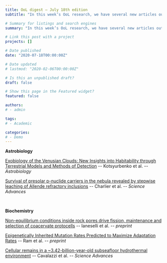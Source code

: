 ```yaml
---
title: OoL digest — July 18th edition
subtitle: "In this week’s OoL research, we have several new articles out. In astrobiology, Kotsyurbenko analyses the plausibility of Venusian clouds habitability, and Charlier suggests that the presence of strontium-84 on meteoritic material indicates an early accretion of water on Earth. In biochemistry, Ianeselli examines how gas bubbles in heated rock pores can induce the evolution of protocells, Ram analyses how the inheritance of mutation rates promotes adaptive evolution, and Cavalazzi presents the discovery of 3.42Gyrs old methanogens in volcanic substrates. Happy reading !!"

# Summary for listings and search engines
summary: "In this week’s OoL research, we have several new articles out. In astrobiology, Kotsyurbenko analyses the plausibility of Venusian clouds habitability, and Charlier suggests that the presence of strontium-84 on meteoritic material indicates an early accretion of water on Earth. In biochemistry, Ianeselli examines how gas bubbles in heated rock pores can induce the evolution of protocells, Ram analyses how the inheritance of mutation rates promotes adaptive evolution, and Cavalazzi presents the discovery of 3.42Gyrs old methanogens in volcanic substrates. Happy reading !!"

# Link this post with a project
projects: []

# Date published
date: "2020-07-18T00:00:00Z"

# Date updated
# lastmod: "2020-02-06T00:00:00Z"

# Is this an unpublished draft?
draft: false

# Show this page in the Featured widget?
featured: false

authors:
# - admin

tags:
# - Academic

categories:
# - Demo
---
```


**Astrobiology**

[Exobiology of the Venusian Clouds: New Insights into Habitability through Terrestrial Models and Methods of Detection](https://www.liebertpub.com/doi/abs/10.1089/ast.2020.2296) -- Kotsyurbenko et al. -- *Astrobiology*

[Survival of presolar p-nuclide carriers in the nebula revealed by stepwise leaching of Allende refractory inclusions](https://advances.sciencemag.org/content/7/28/eabf6222) -- Charlier et al. -- *Science Advances*

<br>

**Biochemistry**

[Non-equilibrium conditions inside rock pores drive fission, maintenance and selection of coacervate protocells](https://www.biorxiv.org/content/10.1101/2021.07.08.451414v1) -- Ianeselli et al. -- *preprint*

[Epigenetically Inherited Mutation Rates Predicted to Maximize Adaptation Rates](https://www.biorxiv.org/content/10.1101/2021.07.14.452333v1) -- Ram et al. -- *preprint*

[Cellular remains in a ~3.42-billion-year-old subseafloor hydrothermal environment](https://advances.sciencemag.org/content/7/29/eabf3963) -- Cavalazzi et al. -- *Science Advances*


<br>

